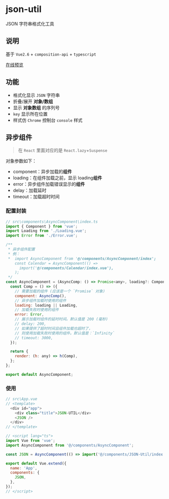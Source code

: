# json-util
JSON 字符串格式化工具

## 说明
基于 `Vue2.6` + `composition-api` + `typescript`

[在线预览](https://zero9527.github.io/json-util/)


## 功能
* 格式化显示 `JSON` 字符串
* 折叠/展开 **对象/数组**
* 显示 **对象数组** 的序列号
* `key` 显示所在位置
* 样式仿 `Chrome` 控制台 `console` 样式


## 异步组件
> 在 `React` 里面对应的是 `React.lazy`+`Suspense`

对象参数如下：
* component：异步加载的**组件**
* loading：在组件加载之前，显示 loading**组件**
* error：异步组件加载错误显示的**组件**
* delay：加载延时
* timeout：加载超时时间

### 配置封装
```js
// src\components\AsyncComponent\index.ts
import { Component } from 'vue';
import Loading from './Loading.vue';
import Error from './Error.vue';

/**
 * 异步组件配置
 * 例：
 *  import AsyncComponent from '@/components/AsyncComponent/index';
    const Calendar = AsyncComponent(() =>
      import('@/components/Calendar/index.vue'),
    );
 */
const AsyncComponent = (AsyncComp: () => Promise<any>, loading?: Component) => {
  const Comp = () => ({
    // 需要加载的组件 (应该是一个 `Promise` 对象)
    component: AsyncComp(),
    // 异步组件加载时使用的组件
    loading: loading || Loading,
    // 加载失败时使用的组件
    error: Error,
    // 展示加载时组件的延时时间。默认值是 200 (毫秒)
    // delay: 200,
    // 如果提供了超时时间且组件加载也超时了，
    // 则使用加载失败时使用的组件。默认值是：`Infinity`
    // timeout: 3000,
  });

  return {
    render: (h: any) => h(Comp),
  };
};

export default AsyncComponent;
```

### 使用
```js
// src\App.vue
// <template>
  <div id="app">
    <div class="title">JSON-UTIL</div>
    <JSON />
  </div>
// </template>

// <script lang="ts">
import Vue from 'vue';
import AsyncComponent from '@/components/AsyncComponent';

const JSON = AsyncComponent(() => import('@/components/JSON-Util/index.vue'));

export default Vue.extend({
  name: 'App',
  components: {
    JSON,
  },
});
// </script>
```